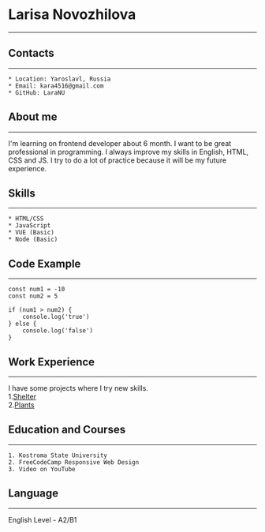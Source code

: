 # **Larisa Novozhilova**
******


## **Contacts**
******
    * Location: Yaroslavl, Russia
    * Email: kara4516@gmail.com
    * GitHub: LaraNU

## **About me**
******
I'm learning on frontend developer about 6 month. I want to be great professional in programming. I always improve my skills in English, HTML, CSS and JS.  I try to do a lot of practice because it will be my future experience. 

## **Skills**
******
    * HTML/CSS
    * JavaScript
    * VUE (Basic)
    * Node (Basic)

## **Code Example**
******
```
const num1 = -10
const num2 = 5

if (num1 > num2) {
    console.log('true')
} else {
    console.log('false')
}
```

## **Work Experience**
******
I have some projects where I try new skills.\
    1.[Shelter](https://rolling-scopes-school.github.io/laranu-JSFE2023Q1//shelter/pages/main/)\
    2.[Plants](https://rolling-scopes-school.github.io/laranu-JSFEPRESCHOOL2022Q4/plants/)

## **Education and Courses**
******
    1. Kostroma State University
    2. FreeCodeCamp Responsive Web Design
    3. Video on YouTube

## **Language**
******
English Level - A2/B1
